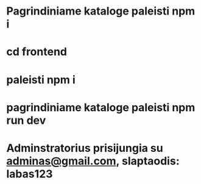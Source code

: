 # Pagrindiniame kataloge paleisti npm i 
# cd frontend 
# paleisti npm i 
# pagrindiniame kataloge paleisti npm run dev
# Adminstratorius prisijungia su adminas@gmail.com, slaptaodis: labas123